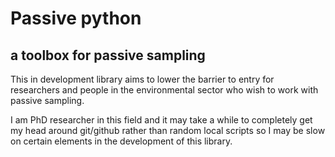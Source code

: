 # Passive python
## a toolbox for passive sampling

This in development library aims to lower the barrier to entry for researchers and people in the environmental sector who wish to work with passive sampling.

I am PhD researcher in this field and it may take a while to completely get my head around git/github rather than random local scripts so I may be slow on certain elements in the development of this library.